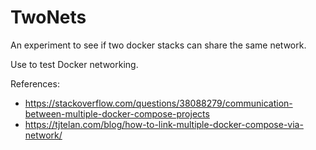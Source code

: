 # TwoNets 

An experiment to see if two docker stacks can share the same network.

Use to test Docker networking. 

References: 
- https://stackoverflow.com/questions/38088279/communication-between-multiple-docker-compose-projects 
- https://tjtelan.com/blog/how-to-link-multiple-docker-compose-via-network/ 

